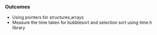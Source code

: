 ### Outcomes
- Using pointers for structures,arrays
- Measure the time taken for bubblesort and selection sort using time.h library
